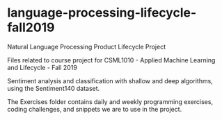 # language-processing-lifecycle-fall2019

Natural Language Processing Product Lifecycle Project

Files related to course project for CSML1010 - Applied Machine Learning and Lifecycle - Fall 2019

Sentiment analysis and classification with shallow and deep algorithms, using the Sentiment140 dataset.

The Exercises folder contains daily and weekly programming exercises, coding challenges, and snippets we are to use in the project.
